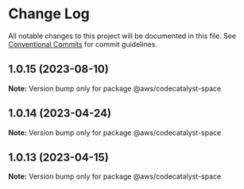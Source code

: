 # Change Log

All notable changes to this project will be documented in this file.
See [Conventional Commits](https://conventionalcommits.org) for commit guidelines.

## 1.0.15 (2023-08-10)

**Note:** Version bump only for package @aws/codecatalyst-space





## 1.0.14 (2023-04-24)

**Note:** Version bump only for package @aws/codecatalyst-space





## 1.0.13 (2023-04-15)

**Note:** Version bump only for package @aws/codecatalyst-space
